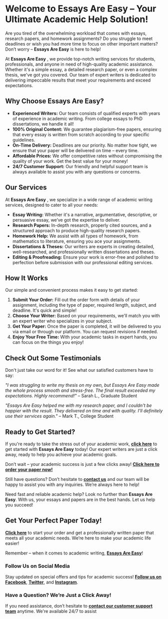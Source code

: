 # Welcome to Essays Are Easy – Your Ultimate Academic Help Solution!

Are you tired of the overwhelming workload that comes with essays, research papers, and homework assignments? Do you struggle to meet deadlines or wish you had more time to focus on other important matters? Don’t worry – **Essays Are Easy** is here to help!

At **Essays Are Easy** , we provide top-notch writing services for students, professionals, and anyone in need of high-quality academic assistance. Whether it's a simple essay, a detailed research paper, or even a complex thesis, we've got you covered. Our team of expert writers is dedicated to delivering impeccable results that meet your requirements and exceed expectations.

## Why Choose Essays Are Easy?

- **Experienced Writers:** Our team consists of qualified experts with years of experience in academic writing. From college essays to PhD dissertations, we handle it all!
- **100% Original Content:** We guarantee plagiarism-free papers, ensuring that every essay is written from scratch according to your specific guidelines.
- **On-Time Delivery:** Deadlines are our priority. No matter how tight, we ensure that your paper will be delivered on time – every time.
- **Affordable Prices:** We offer competitive rates without compromising the quality of your work. Get the best value for your money!
- **24/7 Customer Support:** Our friendly and helpful support team is always available to assist you with any questions or concerns.

## Our Services

At **Essays Are Easy** , we specialize in a wide range of academic writing services, designed to cater to all your needs:

- **Essay Writing:** Whether it's a narrative, argumentative, descriptive, or persuasive essay, we’ve got the expertise to deliver.
- **Research Papers:** In-depth research, properly cited sources, and a structured approach to produce high-quality research papers.
- **Homework Help:** We assist with all types of homework, from mathematics to literature, ensuring you ace your assignments.
- **Dissertations & Theses:** Our writers are experts in creating detailed, well-researched, and professionally written dissertations and theses.
- **Editing & Proofreading:** Ensure your work is error-free and polished to perfection before submission with our professional editing services.

## How It Works

Our simple and convenient process makes it easy to get started:

1. **Submit Your Order:** Fill out the order form with details of your assignment, including the type of paper, required length, subject, and deadline. It's quick and simple!
2. **Choose Your Writer:** Based on your requirements, we'll match you with an expert writer who specializes in your subject.
3. **Get Your Paper:** Once the paper is completed, it will be delivered to you via email or through our platform. You can request revisions if needed.
4. **Enjoy Your Free Time:** With your academic tasks in expert hands, you can focus on the things you enjoy!

## Check Out Some Testimonials

Don't just take our word for it! See what our satisfied customers have to say:

_"I was struggling to write my thesis on my own, but Essays Are Easy made the whole process smooth and stress-free. The final result exceeded my expectations. Highly recommend!"_ – Sarah L., Graduate Student

_"Essays Are Easy helped me with my research paper, and I couldn't be happier with the result. They delivered on time and with quality. I’ll definitely use their services again."_ – Mark T., College Student

## Ready to Get Started?

If you're ready to take the stress out of your academic work, **[click here](https://tinyurl.com/topessay?keyword=essays+are+easy)** to get started with **Essays Are Easy** today! Our expert writers are just a click away, ready to help you achieve your academic goals.

Don’t wait – your academic success is just a few clicks away! **[Click here to order your paper now!](https://tinyurl.com/topessay?keyword=essays+are+easy)**

Still have questions? Don’t hesitate to **[contact us](https://tinyurl.com/topessay?keyword=essays+are+easy)** and our team will be happy to assist you with any inquiries. We’re always here to help!

Need fast and reliable academic help? Look no further than **Essays Are Easy**. With us, your essays and papers are in the best hands. Let us help you succeed!

## Get Your Perfect Paper Today!

**[Click here](https://tinyurl.com/topessay?keyword=essays+are+easy)** to start your order and get a professionally written paper that meets all your academic needs. We’re here to make your academic life easier!

Remember – when it comes to academic writing, **[Essays Are Easy](https://tinyurl.com/topessay?keyword=essays+are+easy)**!

### Follow Us on Social Media

Stay updated on special offers and tips for academic success! **[Follow us on Facebook](https://tinyurl.com/topessay?keyword=essays+are+easy)**, **[Twitter](https://tinyurl.com/topessay?keyword=essays+are+easy)**, and **[Instagram](https://tinyurl.com/topessay?keyword=essays+are+easy)**.

### Have a Question? We’re Just a Click Away!

If you need assistance, don’t hesitate to **[contact our customer support team](https://tinyurl.com/topessay?keyword=essays+are+easy)** anytime. We're available 24/7 to assist
